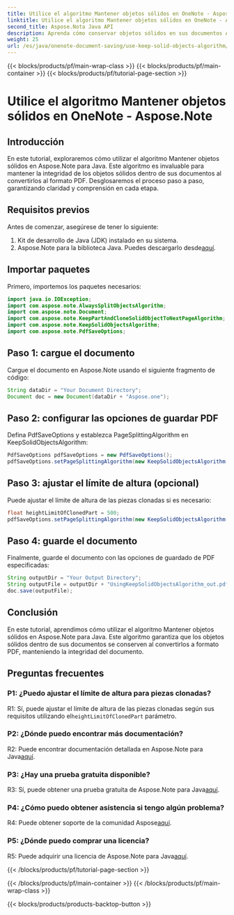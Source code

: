 ```yaml
---
title: Utilice el algoritmo Mantener objetos sólidos en OneNote - Aspose.Note
linktitle: Utilice el algoritmo Mantener objetos sólidos en OneNote - Aspose.Note
second_title: Aspose.Nota Java API
description: Aprenda cómo conservar objetos sólidos en sus documentos Aspose.Note al convertirlos a PDF utilizando el algoritmo Mantener objetos sólidos en Java.
weight: 25
url: /es/java/onenote-document-saving/use-keep-solid-objects-algorithm/
---
```


{{< blocks/products/pf/main-wrap-class >}}
{{< blocks/products/pf/main-container >}}
{{< blocks/products/pf/tutorial-page-section >}}

# Utilice el algoritmo Mantener objetos sólidos en OneNote - Aspose.Note

## Introducción

En este tutorial, exploraremos cómo utilizar el algoritmo Mantener objetos sólidos en Aspose.Note para Java. Este algoritmo es invaluable para mantener la integridad de los objetos sólidos dentro de sus documentos al convertirlos al formato PDF. Desglosaremos el proceso paso a paso, garantizando claridad y comprensión en cada etapa.

## Requisitos previos

Antes de comenzar, asegúrese de tener lo siguiente:

1. Kit de desarrollo de Java (JDK) instalado en su sistema.
2.  Aspose.Note para la biblioteca Java. Puedes descargarlo desde[aquí](https://releases.aspose.com/note/java/).

## Importar paquetes

Primero, importemos los paquetes necesarios:

```java
import java.io.IOException;
import com.aspose.note.AlwaysSplitObjectsAlgorithm;
import com.aspose.note.Document;
import com.aspose.note.KeepPartAndCloneSolidObjectToNextPageAlgorithm;
import com.aspose.note.KeepSolidObjectsAlgorithm;
import com.aspose.note.PdfSaveOptions;
```

## Paso 1: cargue el documento

Cargue el documento en Aspose.Note usando el siguiente fragmento de código:

```java
String dataDir = "Your Document Directory";
Document doc = new Document(dataDir + "Aspose.one");
```

## Paso 2: configurar las opciones de guardar PDF

Defina PdfSaveOptions y establezca PageSplittingAlgorithm en KeepSolidObjectsAlgorithm:

```java
PdfSaveOptions pdfSaveOptions = new PdfSaveOptions();
pdfSaveOptions.setPageSplittingAlgorithm(new KeepSolidObjectsAlgorithm());
```

## Paso 3: ajustar el límite de altura (opcional)

Puede ajustar el límite de altura de las piezas clonadas si es necesario:

```java
float heightLimitOfClonedPart = 500;
pdfSaveOptions.setPageSplittingAlgorithm(new KeepSolidObjectsAlgorithm(heightLimitOfClonedPart));
```

## Paso 4: guarde el documento

Finalmente, guarde el documento con las opciones de guardado de PDF especificadas:

```java
String outputDir = "Your Output Directory";
String outputFile = outputDir + "UsingKeepSolidObjectsAlgorithm_out.pdf";
doc.save(outputFile);
```

## Conclusión

En este tutorial, aprendimos cómo utilizar el algoritmo Mantener objetos sólidos en Aspose.Note para Java. Este algoritmo garantiza que los objetos sólidos dentro de sus documentos se conserven al convertirlos a formato PDF, manteniendo la integridad del documento.

## Preguntas frecuentes

### P1: ¿Puedo ajustar el límite de altura para piezas clonadas?

 R1: Sí, puede ajustar el límite de altura de las piezas clonadas según sus requisitos utilizando el`heightLimitOfClonedPart` parámetro.

### P2: ¿Dónde puedo encontrar más documentación?

 R2: Puede encontrar documentación detallada en Aspose.Note para Java[aquí](https://reference.aspose.com/note/java/).

### P3: ¿Hay una prueba gratuita disponible?

 R3: Sí, puede obtener una prueba gratuita de Aspose.Note para Java[aquí](https://releases.aspose.com/).

### P4: ¿Cómo puedo obtener asistencia si tengo algún problema?

 R4: Puede obtener soporte de la comunidad Aspose[aquí](https://forum.aspose.com/c/note/28).

### P5: ¿Dónde puedo comprar una licencia?

 R5: Puede adquirir una licencia de Aspose.Note para Java[aquí](https://purchase.aspose.com/buy).

{{< /blocks/products/pf/tutorial-page-section >}}

{{< /blocks/products/pf/main-container >}}
{{< /blocks/products/pf/main-wrap-class >}}

{{< blocks/products/products-backtop-button >}}
